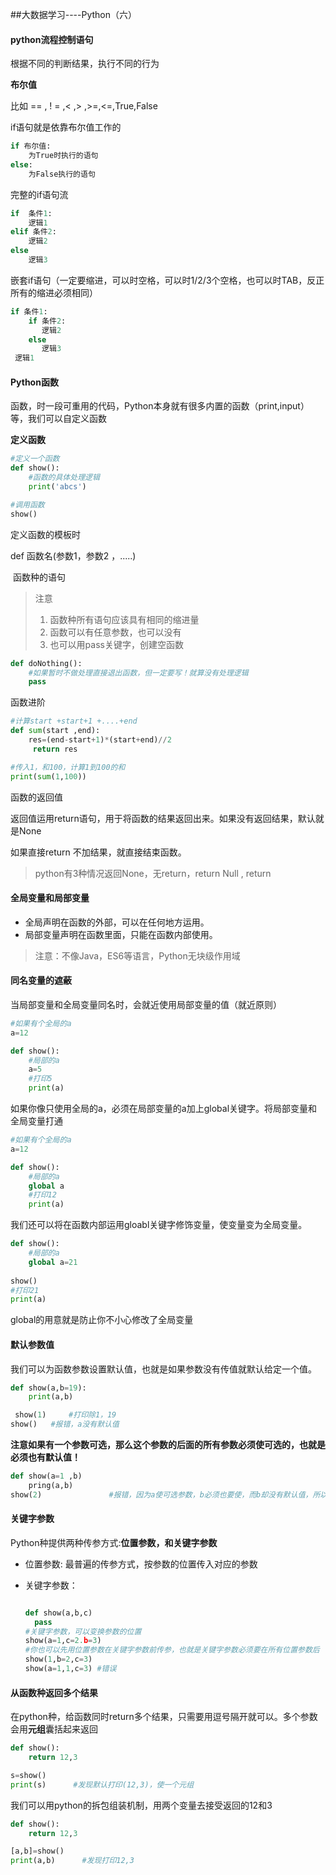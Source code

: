 ##大数据学习----Python（六）

#### python流程控制语句

根据不同的判断结果，执行不同的行为

**布尔值**

比如 == , ! = ,< ,> ,>=,<=,True,False

if语句就是依靠布尔值工作的

```python
if 布尔值:
    为True时执行的语句
else:
    为False执行的语句
```

完整的if语句流

```python
if  条件1:
    逻辑1
elif 条件2:
    逻辑2
else
    逻辑3
```

嵌套if语句（一定要缩进，可以时空格，可以时1/2/3个空格，也可以时TAB，反正所有的缩进必须相同）

```python
if 条件1:
    if 条件2:
       逻辑2
    else 
       逻辑3
 逻辑1
```



#### Python函数

函数，时一段可重用的代码，Python本身就有很多内置的函数（print,input）等，我们可以自定义函数

**定义函数**

```python
#定义一个函数
def show():
    #函数的具体处理逻辑
    print('abcs')

#调用函数
show()
```

定义函数的模板时

def 函数名(参数1，参数2 ，.....)

​	函数种的语句

> 注意
>
> 	1. 函数种所有语句应该具有相同的缩进量
>  	2. 函数可以有任意参数，也可以没有
>  	3. 也可以用pass关键字，创建空函数

```python
def doNothing():
    #如果暂时不做处理直接退出函数，但一定要写！就算没有处理逻辑
    pass
```

函数进阶

```python
#计算start +start+1 +....+end
def sum(start ,end):
    res=(end-start+1)*(start+end)//2
     return res

#传入1，和100，计算1到100的和
print(sum(1,100))
```

函数的返回值

返回值运用return语句，用于将函数的结果返回出来。如果没有返回结果，默认就是None

如果直接return 不加结果，就直接结束函数。

> python有3种情况返回None，无return，return Null , return



#### 全局变量和局部变量

* 全局声明在函数的外部，可以在任何地方运用。
* 局部变量声明在函数里面，只能在函数内部使用。

> 注意：不像Java，ES6等语言，Python无块级作用域



#### 同名变量的遮蔽

当局部变量和全局变量同名时，会就近使用局部变量的值（就近原则）

```python
#如果有个全局的a
a=12

def show():
    #局部的a
    a=5
    #打印5
    print(a)

```

如果你像只使用全局的a，必须在局部变量的a加上global关键字。将局部变量和全局变量打通

```python
#如果有个全局的a
a=12

def show():
    #局部的a
    global a
    #打印12
    print(a)
```

我们还可以将在函数内部运用gloabl关键字修饰变量，使变量变为全局变量。

```python
def show():
    #局部的a
    global a=21
    
show()    
#打印21
print(a)    
```

global的用意就是防止你不小心修改了全局变量



#### 默认参数值

我们可以为函数参数设置默认值，也就是如果参数没有传值就默认给定一个值。

```python
def show(a,b=19):
    print(a,b)

 show(1)     #打印除1，19
show()   #报错，a没有默认值
```

**注意如果有一个参数可选，那么这个参数的后面的所有参数必须使可选的，也就是必须也有默认值！**

```python
def show(a=1 ,b)
    pring(a,b)
show(2)               #报错，因为a使可选参数，b必须也要使，而b却没有默认值，所以报错
```



#### 关键字参数

Python种提供两种传参方式:**位置参数，**和**关键字参数**

* 位置参数: 最普遍的传参方式，按参数的位置传入对应的参数

* 关键字参数：

  ```python
  
  def show(a,b,c)
  	pass
  #关键字参数，可以变换参数的位置
  show(a=1,c=2.b=3)
  #你也可以先用位置参数在关键字参数前传参，也就是关键字参数必须要在所有位置参数后
  show(1,b=2,c=3)
  show(a=1,1,c=3) #错误
  ```

#### 从函数种返回多个结果

在python种，给函数同时return多个结果，只需要用逗号隔开就可以。多个参数会用**元组**囊括起来返回

```python
def show():
    return 12,3

s=show()     
print(s)      #发现默认打印(12,3)，使一个元组

```

我们可以用python的拆包组装机制，用两个变量去接受返回的12和3

````python
def show():
    return 12,3

[a,b]=show()     
print(a,b)      #发现打印12,3
````

